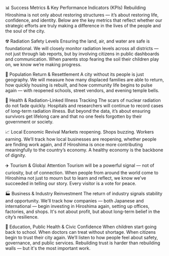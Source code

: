 📊 Success Metrics & Key Performance Indicators (KPIs)
Rebuilding Hiroshima is not only about restoring structures — it’s about restoring life, confidence, and identity. Below are the key metrics that reflect whether our strategic efforts are truly making a difference in the lives of the people and the soul of the city.

☢️ Radiation Safety Levels
Ensuring the land, air, and water are safe is foundational.
We will closely monitor radiation levels across all districts — not just through lab reports, but by involving citizens in public dashboards and communication.
When parents stop fearing the soil their children play on, we know we’re making progress.

👥 Population Return & Resettlement
A city without its people is just geography.
We will measure how many displaced families are able to return, how quickly housing is rebuilt, and how community life begins to pulse again — with reopened schools, street vendors, and evening temple bells.

🏥 Health & Radiation-Linked Illness Tracking
The scars of nuclear radiation do not fade quickly.
Hospitals and researchers will continue to record cases of long-term radiation illness. But beyond the data, it’s about ensuring survivors get lifelong care and that no one feels forgotten by their government or society.

📈 Local Economic Revival
Markets reopening. Shops buzzing. Workers earning.
We’ll track how local businesses are reopening, whether people are finding work again, and if Hiroshima is once more contributing meaningfully to the country’s economy.
A healthy economy is the backbone of dignity.

✈️ Tourism & Global Attention
Tourism will be a powerful signal — not of curiosity, but of connection.
When people from around the world come to Hiroshima not just to mourn but to learn and reflect, we know we’ve succeeded in telling our story.
Every visitor is a vote for peace.

🏭 Business & Industry Reinvestment
The return of industry signals stability and opportunity.
We'll track how companies — both Japanese and international — begin investing in Hiroshima again, setting up offices, factories, and shops.
It's not about profit, but about long-term belief in the city’s resilience.

🧠 Education, Public Health & Civic Confidence
When children start going back to school. When doctors can treat without shortage. When citizens begin to trust their city again.
We’ll listen to how people feel about safety, governance, and public services.
Rebuilding trust is harder than rebuilding walls — but it's the most important work.


